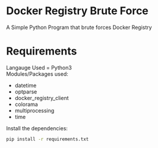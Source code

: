 # Docker Registry Brute Force
A Simple Python Program that brute forces Docker Registry
# Requirements
Langauge Used = Python3<br />
Modules/Packages used:
* datetime
* optparse
* docker_registry_client
* colorama
* multiprocessing
* time
<!-- -->
Install the dependencies:
```bash
pip install -r requirements.txt
```
